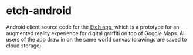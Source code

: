 etch-android
============
Android client source code for the [Etch app](https://play.google.com/store/apps/details?id=kurtome.etch.app),
which is a prototype for an augmented reality experience for digital graffiti on top of Goggle Maps. All users
of the app draw in on the same world canvas (drawings are saved to cloud storage).
